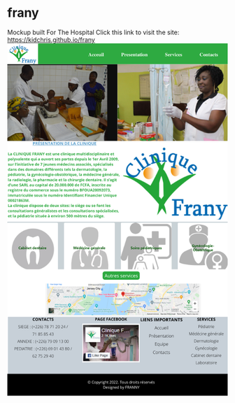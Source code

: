 # frany
Mockup built For The Hospital
Click this link to visit the site: https://kidchris.github.io/frany
<img src="CliniqueFranyMaquette.png">

